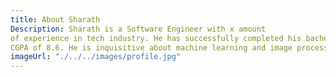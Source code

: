 ```yaml
---
title: About Sharath
Description: Sharath is a Software Engineer with x amount 
of experience in tech industry. He has successfully completed his bachelors in Computer Science with
CGPA of 8.6. He is inquisitive about machine learning and image processing.
imageUrl: "./../../images/profile.jpg"
---
```

